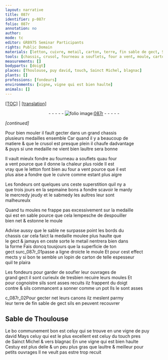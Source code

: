 ```yaml
---
layout: narrative
title: 087r
identifier: p-087r
folio: 087r
annotation: no
author:
mode: tc
editor: GR8975 Seminar Participants
rights: Public Domain
materials: [letton, cuivre, metail, carton, terre, fin sable de gect, Sable de Thoulouse, celuy qui se trouve en une vigne de puy david, celuy du touch pres de Sainct Michel & vers blagnac En une vigne qui est bien haulte]
tools: [chassis, crusol, fourneau a souflets, four a vent, moule, carton, doigt]
measurements: []
bodyparts: [doigt]
places: [Thoulouse, puy david, touch, Sainct Michel, blagnac]
plants: []
professions: [fondeurs]
environments: [vigne, vigne qui est bien haulte]
animals: []
---
```


 <p><a href="{{ site.baseurl }}/diplomatic/">[TOC]</a> | <a href="{{ site.baseurl }}/texts/p-087r_tl/" target="_blank">[translation]</a></p><div class="folio" align="center">- - - - - <a href="http://gallica.bnf.fr/ark:/12148/btv1b10500001g/f179.image" target="_blank"><img src="https://cu-mkp.github.io/2017-workshop-edition/assets/photo-icon.png" alt="folio image: " style="display:inline-block; margin-bottom:-3px;"/>087r</a> - - - - - </div>  
 
*[continued]*
  
Pour bien mouler il fault gecter dans un grand <span class="tl">chassis</span><br/> plusieurs medailles ensemble Car quand il y a beaucoup de<br/> matiere & que le <span class="tl">crusol</span> est presque plein il chaufe dadvantage<br/> & puys si une medaille ne vient bien laultre sera bonne
 
Il vault mieulx fondre au <span class="tl">fourneau a souflets</span> quau <span class="tl">four<br/> a vent</span> pource que il donne la chaleur plus roide Il est<br/> vray que le <span class="m">letton</span> font bien au <span class="tl">four a vent</span> pource que il est<br/> plus aise a fondre que le <span class="m">cuivre</span> co<span class="exp">mm</span>e estant plus aigre
 
Les <span class="pro">fondeurs</span> ont quelques uns ceste superstition quil ny a<br/> que <span class="tmp">trois jours en la sepmaine</span> bons a fondre scavoir le <span class="tmp">mardy</span><br/> le <span class="del"><span class="tmp">mercredy</span></span> <span class="tmp">jeudy</span> et le <span class="tmp">sabmedy</span> les aultres leur sont<br/> malheureulx
 
Quand tu moules ne frappe pas excessivem<span class="exp">ent</span> sur la medaille<br/> qui est en sable pource que cela lempesche de despouiller<br/> bien net & estonne le <span class="tl">moule</span>
 
Advise aussy que le sable ne surpasse point les bords du<br/> <span class="tl">chassis</span> car cela faict la medaille moulee plus haulte que<br/> le gect & jamays en ceste sorte le <span class="m">metail</span> nentrera bien dans<br/> la forme Fais doncq tousjours que la superficie de ton<br/> gect <span class="add">sur</span>c_087r_01passe a ligne droicte le <span class="tl">moule</span> Et pour cest effect<br/> mects y si bon te semble un lopin de <span class="tl"><span class="m">carton</span></span> de telle espesseur<br/> quil te plaira
 
Les <span class="pro">fondeurs</span> pour garder de soufler leur ouvrages de<br/> grand gect il sont curieulx de tresbien recuire leurs moules Et<br/> pour cognoistre sils sont asses recuits ilz frappent du <span class="tl"><span class="bp">doigt</span></span><br/> contre & sils commancent a <span class="sn">sonner</span> co<span class="exp">mm</span>e un pot Ils le sont asses 
 
c_087r_02Pour gecter net leurs canons ilz meslent parmy<br/> leur <span class="m">terre</span> de <span class="m">fin sable de gect</span> sils en peuvent recouvrer
 
 
  

## <span class="m">Sable de <span class="pl">Th<span class="exp">ou</span>l<span class="exp">ous</span>e</span></span>

 
Le <span class="del">bo</span> communem<span class="exp">ent</span> bon est <span class="m">celuy qui se trouve en une <span class="env">vigne</span> de <span class="pl">puy<br/> david</span></span> Mays celuy qui est le plus excellent est <span class="m">celuy du <span class="pl">touch</span> pres<br/> de <span class="pl">S<span class="exp">ainc</span>t Michel</span> & vers <span class="pl">blagnac</span> En une <span class="env">vigne qui est bien haulte</span></span><br/> Cestuy est plus delie & un peu plus gras que laultre & meilleur pour<br/> petits ouvrages Il ne veult pas estre trop recuit
 
 